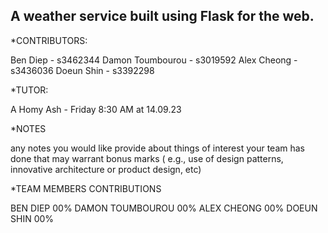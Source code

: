 A weather service built using Flask for the web.
-------------------------------------------------
*CONTRIBUTORS:

Ben Diep - s3462344
Damon Toumbourou - s3019592
Alex Cheong - s3436036
Doeun Shin - s3392298

*TUTOR:

A Homy Ash - Friday 8:30 AM at 14.09.23

*NOTES

any notes you would like provide about things of interest your team has done that may warrant bonus marks ( e.g., use of design patterns, innovative architecture or product design, etc)





*TEAM MEMBERS CONTRIBUTIONS

BEN DIEP 					00%
DAMON TOUMBOUROU 			00%
ALEX CHEONG 				00%
DOEUN SHIN 					00%
